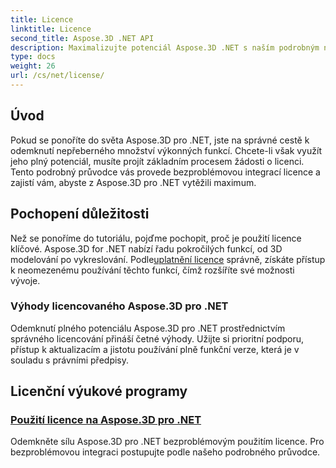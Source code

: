 ```yaml
---
title: Licence
linktitle: Licence
second_title: Aspose.3D .NET API
description: Maximalizujte potenciál Aspose.3D .NET s naším podrobným návodem na použití licencí. Zajistěte bezproblémový proces integrace a odemkněte jeho výkonné funkce.
type: docs
weight: 26
url: /cs/net/license/
---
```

## Úvod

Pokud se ponoříte do světa Aspose.3D pro .NET, jste na správné cestě k odemknutí nepřeberného množství výkonných funkcí. Chcete-li však využít jeho plný potenciál, musíte projít základním procesem žádosti o licenci. Tento podrobný průvodce vás provede bezproblémovou integrací licence a zajistí vám, abyste z Aspose.3D pro .NET vytěžili maximum.

## Pochopení důležitosti

 Než se ponoříme do tutoriálu, pojďme pochopit, proč je použití licence klíčové. Aspose.3D for .NET nabízí řadu pokročilých funkcí, od 3D modelování po vykreslování. Podle[uplatnění licence](./apply-license/) správně, získáte přístup k neomezenému používání těchto funkcí, čímž rozšíříte své možnosti vývoje.

### Výhody licencovaného Aspose.3D pro .NET

Odemknutí plného potenciálu Aspose.3D pro .NET prostřednictvím správného licencování přináší četné výhody. Užijte si prioritní podporu, přístup k aktualizacím a jistotu používání plně funkční verze, která je v souladu s právními předpisy.

## Licenční výukové programy
### [Použití licence na Aspose.3D pro .NET](./apply-license/)
Odemkněte sílu Aspose.3D pro .NET bezproblémovým použitím licence. Pro bezproblémovou integraci postupujte podle našeho podrobného průvodce.